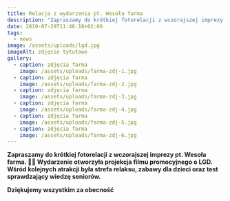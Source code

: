 ```yaml
---
title: Relacja z wydarzenia pt. Wesoła farma
description: "Zapraszamy do krótkiej fotorelacji z wczorajszej imprezy pt. Wesoła farma. \U0001F469‍\U0001F33E Wydarzenie otworzyła projekcja filmu promocyjnego o LGD. Wśród kolejnych atrakcji była strefa [...]"
date: 2019-07-29T11:46:18+02:00
tags:
  - news
image: /assets/uploads/lgd.jpg
imageAlt: zdjęcie tytułowe
gallery:
  - caption: zdjęcia farma
    image: /assets/uploads/farma-zdj-1.jpg
  - caption: zdjęcia farma
    image: /assets/uploads/farma-zdj-2.jpg
  - caption: zdjęcia farma
    image: /assets/uploads/farma-zdj-3.jpg
  - caption: zdjęcia farma
    image: /assets/uploads/farma-zdj-4.jpg
  - caption: zdjęcia farma
    image: /assets/uploads/farma-zdj-5.jpg
  - caption: zdjęcia farma
    image: /assets/uploads/farma-zdj-6.jpg
---
```

**Zapraszamy do krótkiej fotorelacji z wczorajszej imprezy pt. Wesoła farma. 👩‍🌾 Wydarzenie otworzyła projekcja filmu promocyjnego o LGD. Wśród kolejnych atrakcji była strefa relaksu, zabawy dla dzieci oraz test sprawdzający wiedzę seniorów.**

**Dziękujemy wszystkim za obecność**

<br>
